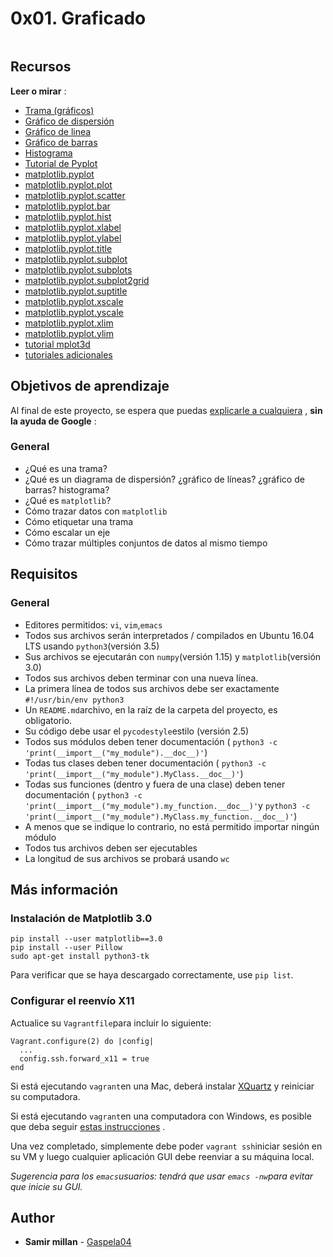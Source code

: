 <h1 class="gap"><font style="vertical-align: inherit;"><font style="vertical-align: inherit;">0x01. </font><font style="vertical-align: inherit;">Graficado</font></font></h1>

<article id="description" class="gap formatted-content">
    <p><img src="https://holbertonintranet.s3.amazonaws.com/uploads/medias/2018/9/b4601426ad02130836f9.jpg?X-Amz-Algorithm=AWS4-HMAC-SHA256&amp;X-Amz-Credential=AKIARDDGGGOUWMNL5ANN%2F20200720%2Fus-east-1%2Fs3%2Faws4_request&amp;X-Amz-Date=20200720T153132Z&amp;X-Amz-Expires=86400&amp;X-Amz-SignedHeaders=host&amp;X-Amz-Signature=72d03f79eecb53d343e844ba4fccce8559c81faf913422a282417238e1be94f8" alt="" style=""></p>

<h2><font style="vertical-align: inherit;"><font style="vertical-align: inherit;">Recursos</font></font></h2>

<p><strong><font style="vertical-align: inherit;"><font style="vertical-align: inherit;">Leer o mirar</font></font></strong><font style="vertical-align: inherit;"><font style="vertical-align: inherit;"> :</font></font></p>

<ul>
<li><a href="/rltoken/U-55m7o6No-_W4OJP-oTCg" title="Trama (gráficos)" target="_blank"><font style="vertical-align: inherit;"><font style="vertical-align: inherit;">Trama (gráficos)</font></font></a> </li>
<li><a href="/rltoken/ewQvwktgrnrccqp9PInBpQ" title="Gráfico de dispersión" target="_blank"><font style="vertical-align: inherit;"><font style="vertical-align: inherit;">Gráfico de dispersión</font></font></a> </li>
<li><a href="/rltoken/nUnDxiEeIAMxoV0Vk9dsOg" title="Gráfico de linea" target="_blank"><font style="vertical-align: inherit;"><font style="vertical-align: inherit;">Gráfico de linea</font></font></a> </li>
<li><a href="/rltoken/YZcEmsWNuQcQXYqzfyBfPg" title="Gráfico de barras" target="_blank"><font style="vertical-align: inherit;"><font style="vertical-align: inherit;">Gráfico de barras</font></font></a> </li>
<li><a href="/rltoken/7icFpl6tgO6OvwSvee0S2Q" title="Histograma" target="_blank"><font style="vertical-align: inherit;"><font style="vertical-align: inherit;">Histograma</font></font></a> </li>
<li><a href="/rltoken/9GES4KAFhBUOKYj9BI9vgQ" title="Tutorial de Pyplot" target="_blank"><font style="vertical-align: inherit;"><font style="vertical-align: inherit;">Tutorial de Pyplot</font></font></a> </li>
<li><a href="/rltoken/GaHr4hgXE3LE3skZDGH2pQ" title="matplotlib.pyplot" target="_blank"><font style="vertical-align: inherit;"><font style="vertical-align: inherit;">matplotlib.pyplot</font></font></a> </li>
<li><a href="/rltoken/IUhQVdCg4MaCdUFEOuaXig" title="matplotlib.pyplot.plot" target="_blank"><font style="vertical-align: inherit;"><font style="vertical-align: inherit;">matplotlib.pyplot.plot</font></font></a> </li>
<li><a href="/rltoken/oZ9O1frltXpknQLJGalGPg" title="matplotlib.pyplot.scatter" target="_blank"><font style="vertical-align: inherit;"><font style="vertical-align: inherit;">matplotlib.pyplot.scatter</font></font></a> </li>
<li><a href="/rltoken/gqW7RjVdB5G3WtuzJTcdew" title="matplotlib.pyplot.bar" target="_blank"><font style="vertical-align: inherit;"><font style="vertical-align: inherit;">matplotlib.pyplot.bar</font></font></a> </li>
<li><a href="/rltoken/K-yG7lADPJCb_FSWyOGerA" title="matplotlib.pyplot.hist" target="_blank"><font style="vertical-align: inherit;"><font style="vertical-align: inherit;">matplotlib.pyplot.hist</font></font></a> </li>
<li><a href="/rltoken/jhcagbtOr5Xq98SmXs8WTQ" title="matplotlib.pyplot.xlabel" target="_blank"><font style="vertical-align: inherit;"><font style="vertical-align: inherit;">matplotlib.pyplot.xlabel</font></font></a> </li>
<li><a href="/rltoken/jxrkMnJZTqhaRuvfIal5hQ" title="matplotlib.pyplot.ylabel" target="_blank"><font style="vertical-align: inherit;"><font style="vertical-align: inherit;">matplotlib.pyplot.ylabel</font></font></a> </li>
<li><a href="/rltoken/5yPCtvA_2CSecHenfen8cQ" title="matplotlib.pyplot.title" target="_blank"><font style="vertical-align: inherit;"><font style="vertical-align: inherit;">matplotlib.pyplot.title</font></font></a> </li>
<li><a href="/rltoken/ex_hmQCXTo2gHAbUFfPTyw" title="matplotlib.pyplot.subplot" target="_blank"><font style="vertical-align: inherit;"><font style="vertical-align: inherit;">matplotlib.pyplot.subplot</font></font></a> </li>
<li><a href="/rltoken/3465mnzNsJp36kpDEd7tCA" title="matplotlib.pyplot.subplots" target="_blank"><font style="vertical-align: inherit;"><font style="vertical-align: inherit;">matplotlib.pyplot.subplots</font></font></a> </li>
<li><a href="/rltoken/6AIYCbwzqy67xdvhSzj1Aw" title="matplotlib.pyplot.subplot2grid" target="_blank"><font style="vertical-align: inherit;"><font style="vertical-align: inherit;">matplotlib.pyplot.subplot2grid</font></font></a> </li>
<li><a href="/rltoken/S5YwnEoLjpTYGDz5VryX6w" title="matplotlib.pyplot.suptitle" target="_blank"><font style="vertical-align: inherit;"><font style="vertical-align: inherit;">matplotlib.pyplot.suptitle</font></font></a> </li>
<li><a href="/rltoken/Gy6aJCznMv4uSNn2LWS6rg" title="matplotlib.pyplot.xscale" target="_blank"><font style="vertical-align: inherit;"><font style="vertical-align: inherit;">matplotlib.pyplot.xscale</font></font></a> </li>
<li><a href="/rltoken/XmLFrfjIS2WnwnjumbHLrg" title="matplotlib.pyplot.yscale" target="_blank"><font style="vertical-align: inherit;"><font style="vertical-align: inherit;">matplotlib.pyplot.yscale</font></font></a> </li>
<li><a href="/rltoken/1zKdiptFjaMmbv8iqBVY1Q" title="matplotlib.pyplot.xlim" target="_blank"><font style="vertical-align: inherit;"><font style="vertical-align: inherit;">matplotlib.pyplot.xlim</font></font></a> </li>
<li><a href="/rltoken/NDvu8opoi1B_uhJjB8SA0g" title="matplotlib.pyplot.ylim" target="_blank"><font style="vertical-align: inherit;"><font style="vertical-align: inherit;">matplotlib.pyplot.ylim</font></font></a> </li>
<li><a href="/rltoken/ENFsqb4q1lbSwCEUgTAt0Q" title="tutorial mplot3d" target="_blank"><font style="vertical-align: inherit;"><font style="vertical-align: inherit;">tutorial mplot3d</font></font></a> </li>
<li><a href="/rltoken/-4sdqeB5ey_3u3htSZZQpw" title="tutoriales adicionales" target="_blank"><font style="vertical-align: inherit;"><font style="vertical-align: inherit;">tutoriales adicionales</font></font></a> </li>
</ul>

<h2><font style="vertical-align: inherit;"><font style="vertical-align: inherit;">Objetivos de aprendizaje</font></font></h2>

<p><font style="vertical-align: inherit;"><font style="vertical-align: inherit;">Al final de este proyecto, se espera que puedas </font></font><a href="/rltoken/oQ6li7Utiqkpvpumq8orbg" title="explicar a cualquiera" target="_blank"><font style="vertical-align: inherit;"><font style="vertical-align: inherit;">explicarle a cualquiera</font></font></a><font style="vertical-align: inherit;"><font style="vertical-align: inherit;"> , </font></font><strong><font style="vertical-align: inherit;"><font style="vertical-align: inherit;">sin la ayuda de Google</font></font></strong><font style="vertical-align: inherit;"><font style="vertical-align: inherit;"> :</font></font></p>

<h3><font style="vertical-align: inherit;"><font style="vertical-align: inherit;">General</font></font></h3>

<ul>
<li><font style="vertical-align: inherit;"><font style="vertical-align: inherit;">¿Qué es una trama?</font></font></li>
<li><font style="vertical-align: inherit;"><font style="vertical-align: inherit;">¿Qué es un diagrama de dispersión? </font><font style="vertical-align: inherit;">¿gráfico de líneas? </font><font style="vertical-align: inherit;">¿gráfico de barras? </font><font style="vertical-align: inherit;">histograma?</font></font></li>
<li><font style="vertical-align: inherit;"><font style="vertical-align: inherit;">¿Qué es </font></font><code>matplotlib</code><font style="vertical-align: inherit;"><font style="vertical-align: inherit;">?</font></font></li>
<li><font style="vertical-align: inherit;"><font style="vertical-align: inherit;">Cómo trazar datos con </font></font><code>matplotlib</code></li>
<li><font style="vertical-align: inherit;"><font style="vertical-align: inherit;">Cómo etiquetar una trama</font></font></li>
<li><font style="vertical-align: inherit;"><font style="vertical-align: inherit;">Cómo escalar un eje</font></font></li>
<li><font style="vertical-align: inherit;"><font style="vertical-align: inherit;">Cómo trazar múltiples conjuntos de datos al mismo tiempo</font></font></li>
</ul>

<h2><font style="vertical-align: inherit;"><font style="vertical-align: inherit;">Requisitos</font></font></h2>

<h3><font style="vertical-align: inherit;"><font style="vertical-align: inherit;">General</font></font></h3>

<ul>
<li><font style="vertical-align: inherit;"><font style="vertical-align: inherit;">Editores permitidos: </font></font><code>vi</code><font style="vertical-align: inherit;"><font style="vertical-align: inherit;">, </font></font><code>vim</code><font style="vertical-align: inherit;"><font style="vertical-align: inherit;">,</font></font><code>emacs</code></li>
<li><font style="vertical-align: inherit;"><font style="vertical-align: inherit;">Todos sus archivos serán interpretados / compilados en Ubuntu 16.04 LTS usando </font></font><code>python3</code><font style="vertical-align: inherit;"><font style="vertical-align: inherit;">(versión 3.5)</font></font></li>
<li><font style="vertical-align: inherit;"><font style="vertical-align: inherit;">Sus archivos se ejecutarán con </font></font><code>numpy</code><font style="vertical-align: inherit;"><font style="vertical-align: inherit;">(versión 1.15) y </font></font><code>matplotlib</code><font style="vertical-align: inherit;"><font style="vertical-align: inherit;">(versión 3.0)</font></font></li>
<li><font style="vertical-align: inherit;"><font style="vertical-align: inherit;">Todos sus archivos deben terminar con una nueva línea.</font></font></li>
<li><font style="vertical-align: inherit;"><font style="vertical-align: inherit;">La primera línea de todos sus archivos debe ser exactamente </font></font><code>#!/usr/bin/env python3</code></li>
<li><font style="vertical-align: inherit;"><font style="vertical-align: inherit;">Un </font></font><code>README.md</code><font style="vertical-align: inherit;"><font style="vertical-align: inherit;">archivo, en la raíz de la carpeta del proyecto, es obligatorio.</font></font></li>
<li><font style="vertical-align: inherit;"><font style="vertical-align: inherit;">Su código debe usar el </font></font><code>pycodestyle</code><font style="vertical-align: inherit;"><font style="vertical-align: inherit;">estilo (versión 2.5)</font></font></li>
<li><font style="vertical-align: inherit;"><font style="vertical-align: inherit;">Todos sus módulos deben tener documentación ( </font></font><code>python3 -c 'print(__import__("my_module").__doc__)'</code><font style="vertical-align: inherit;"><font style="vertical-align: inherit;">)</font></font></li>
<li><font style="vertical-align: inherit;"><font style="vertical-align: inherit;">Todas tus clases deben tener documentación ( </font></font><code>python3 -c 'print(__import__("my_module").MyClass.__doc__)'</code><font style="vertical-align: inherit;"><font style="vertical-align: inherit;">)</font></font></li>
<li><font style="vertical-align: inherit;"><font style="vertical-align: inherit;">Todas sus funciones (dentro y fuera de una clase) deben tener documentación ( </font></font><code>python3 -c 'print(__import__("my_module").my_function.__doc__)'</code><font style="vertical-align: inherit;"><font style="vertical-align: inherit;">y </font></font><code>python3 -c 'print(__import__("my_module").MyClass.my_function.__doc__)'</code><font style="vertical-align: inherit;"><font style="vertical-align: inherit;">)</font></font></li>
<li><font style="vertical-align: inherit;"><font style="vertical-align: inherit;">A menos que se indique lo contrario, no está permitido importar ningún módulo</font></font></li>
<li><font style="vertical-align: inherit;"><font style="vertical-align: inherit;">Todos tus archivos deben ser ejecutables</font></font></li>
<li><font style="vertical-align: inherit;"><font style="vertical-align: inherit;">La longitud de sus archivos se probará usando </font></font><code>wc</code></li>
</ul>

<h2><font style="vertical-align: inherit;"><font style="vertical-align: inherit;">Más información</font></font></h2>

<h3><font style="vertical-align: inherit;"><font style="vertical-align: inherit;">Instalación de Matplotlib 3.0</font></font></h3>

<pre><code>pip install --user matplotlib==3.0<font></font>
pip install --user Pillow<font></font>
sudo apt-get install python3-tk<font></font>
</code></pre>

<p><font style="vertical-align: inherit;"><font style="vertical-align: inherit;">Para verificar que se haya descargado correctamente, use </font></font><code>pip list</code><font style="vertical-align: inherit;"><font style="vertical-align: inherit;">.</font></font></p>

<h3><font style="vertical-align: inherit;"><font style="vertical-align: inherit;">Configurar el reenvío X11</font></font></h3>

<p><font style="vertical-align: inherit;"><font style="vertical-align: inherit;">Actualice su </font></font><code>Vagrantfile</code><font style="vertical-align: inherit;"><font style="vertical-align: inherit;">para incluir lo siguiente:</font></font></p>

<pre><code>Vagrant.configure(2) do |config|<font></font>
  ...<font></font>
  config.ssh.forward_x11 = true<font></font>
end<font></font>
</code></pre>

<p><font style="vertical-align: inherit;"><font style="vertical-align: inherit;">Si está ejecutando </font></font><code>vagrant</code><font style="vertical-align: inherit;"><font style="vertical-align: inherit;">en una Mac, deberá instalar </font></font><a href="/rltoken/OVdbL0nPcj2IXiTQoIBwAw" title="XQuartz" target="_blank"><font style="vertical-align: inherit;"><font style="vertical-align: inherit;">XQuartz</font></font></a><font style="vertical-align: inherit;"><font style="vertical-align: inherit;"> y reiniciar su computadora.</font></font></p>

<p><font style="vertical-align: inherit;"><font style="vertical-align: inherit;">Si está ejecutando </font></font><code>vagrant</code><font style="vertical-align: inherit;"><font style="vertical-align: inherit;">en una computadora con Windows, es posible que deba seguir </font></font><a href="/rltoken/uym8hjDS67MQXI3KTOF51A" title="estas instrucciones" target="_blank"><font style="vertical-align: inherit;"><font style="vertical-align: inherit;">estas instrucciones</font></font></a><font style="vertical-align: inherit;"><font style="vertical-align: inherit;"> .</font></font></p>

<p><font style="vertical-align: inherit;"><font style="vertical-align: inherit;">Una vez completado, simplemente debe poder </font></font><code>vagrant ssh</code><font style="vertical-align: inherit;"><font style="vertical-align: inherit;">iniciar sesión en su VM y luego cualquier aplicación GUI debe reenviar a su máquina local.</font></font></p>

<p><em><font style="vertical-align: inherit;"><font style="vertical-align: inherit;">Sugerencia para los </font></font><code>emacs</code><font style="vertical-align: inherit;"><font style="vertical-align: inherit;">usuarios: tendrá que usar </font></font><code>emacs -nw</code><font style="vertical-align: inherit;"><font style="vertical-align: inherit;">para evitar que inicie su GUI.</font></font></em></p>

  </article>

## Author
* **Samir millan** - [Gaspela04](https://github.com/Gaspela04)
